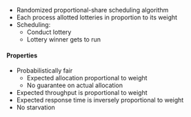 - Randomized proportional-share scheduling algorithm
- Each process allotted lotteries in proportion to its weight
- Scheduling:
	- Conduct lottery
	- Lottery winner gets to run

#### Properties
- Probabilistically fair
	- Expected allocation proportional to weight
	- No guarantee on actual allocation
- Expected throughput is proportional to weight
- Expected response time is inversely proportional to weight
- No starvation